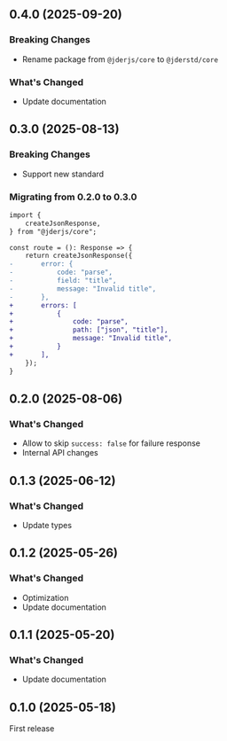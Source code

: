 ## 0.4.0 (2025-09-20)

### Breaking Changes

- Rename package from `@jderjs/core` to `@jderstd/core`

### What's Changed

- Update documentation

## 0.3.0 (2025-08-13)

### Breaking Changes

- Support new standard

### Migrating from 0.2.0 to 0.3.0

```diff
import {
    createJsonResponse,
} from "@jderjs/core";

const route = (): Response => {
    return createJsonResponse({
-       error: {
-           code: "parse",
-           field: "title",
-           message: "Invalid title",
-       },
+       errors: [
+           {
+               code: "parse",
+               path: ["json", "title"],
+               message: "Invalid title",
+           }
+       ],
    });
}
```

## 0.2.0 (2025-08-06)

### What's Changed

- Allow to skip `success: false` for failure response
- Internal API changes

## 0.1.3 (2025-06-12)

### What's Changed

- Update types

## 0.1.2 (2025-05-26)

### What's Changed

- Optimization
- Update documentation

## 0.1.1 (2025-05-20)

### What's Changed

- Update documentation

## 0.1.0 (2025-05-18)

First release
